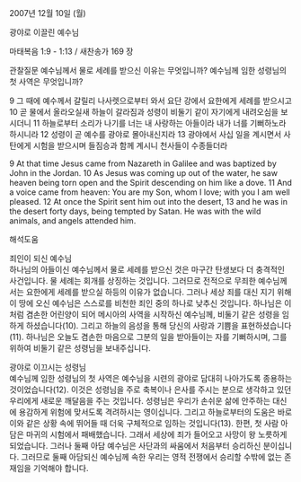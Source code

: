 2007년 12월 10일 (월)

광야로 이끌린 예수님



마태복음 1:9 - 1:13 / 새찬송가 169 장


관찰질문
예수님께서 물로 세례를 받으신 이유는 무엇입니까?
예수님께 임한 성령님의 첫 사역은 무엇입니까? 

9 그 때에 예수께서 갈릴리 나사렛으로부터 와서 요단 강에서 요한에게 세례를 받으시고  10 곧 물에서 올라오실새 하늘이 갈라짐과 성령이 비둘기 같이 자기에게 내려오심을 보시더니 11 하늘로부터 소리가 나기를 너는 내 사랑하는 아들이라 내가 너를 기뻐하노라 하시니라 12 성령이 곧 예수를 광야로 몰아내신지라 13 광야에서 사십 일을 계시면서 사탄에게 시험을 받으시며 들짐승과 함께 계시니 천사들이 수종들더라 

9 At that time Jesus came from Nazareth in Galilee and was baptized by John in the Jordan. 10 As Jesus was coming up out of the water, he saw heaven being torn open and the Spirit descending on him like a dove. 
11 And a voice came from heaven: You are my Son, whom I love; with you I am well pleased. 12 At once the Spirit sent him out into the desert, 13 and he was in the desert forty days, being tempted by Satan. He was with the wild animals, and angels attended him.

해석도움





죄인이 되신 예수님  
하나님의 아들이신 예수님께서 물로 세례를 받으신 것은 마구간 탄생보다 더 충격적인 사건입니다. 물 세례는 회개를 상징하는 것입니다. 그러므로 전적으로 무죄한 예수님께서는 요한에게 세례를 받으실 하등의 이유가 없습니다. 그러나 세상 죄를 대신 지기 위해 이 땅에 오신 예수님은 스스로를 비천한 죄인 중의 하나로 낮추신 것입니다. 하나님은 이처럼 겸손한 어린양이 되어 메시아의 사역을 시작하신 예수님께, 비둘기 같은 성령을 임하게 하셨습니다(10). 그리고 하늘의 음성을 통해 당신의 사랑과 기쁨을 표현하셨습니다(11). 하나님은 오늘도 겸손한 마음으로 그분의 일을 받아들이는 자를 기뻐하시며, 그를 위하여 비둘기 같은 성령님을 보내주십니다. 

광야로 이끄시는 성령님  
예수님께 임한 성령님의 첫 사역은 예수님을 시련의 광야로 담대히 나아가도록 종용하는 것이었습니다(12). 이것은 성령님을 주로 축복이나 은사를 주시는 분으로 생각하고 있던 우리에게 새로운 깨달음을 주는 것입니다. 성령님은 우리가 손쉬운 삶에 안주하는 대신에 용감하게 위험에 맞서도록 격려하시는 영이십니다. 그리고 하늘로부터의 도움은 바로 이와 같은 상황 속에 뛰어들 때 더욱 구체적으로 임하는 것입니다(13). 한편, 첫 사람 아담은 마귀의 시험에서 패배했습니다. 그래서 세상에 죄가 들어오고 사망이 왕 노릇하게 되었습니다. 그러나 둘째 아담 예수님은 사단과의 싸움에서 처음부터 승리하신 분이십니다. 그러므로 둘째 아담되신 예수님께 속한 우리는 영적 전쟁에서 승리할 수밖에 없는 존재임을 기억해야 합니다.
